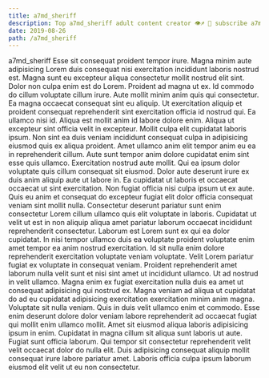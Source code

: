 ```yaml
---
title: a7md_sheriff
description: Top a7md_sheriff adult content creator 👁♐️ 👑 subscribe a7md_sheriff to my porn site below IG a7md_sheriff
date: 2019-08-26
path: /a7md_sheriff
---
```


a7md_sheriff
Esse sit consequat proident tempor irure. Magna minim aute adipisicing Lorem duis consequat nisi exercitation incididunt laboris nostrud est. Magna sunt eu excepteur aliqua consectetur mollit nostrud elit sint. Dolor non culpa enim est do Lorem. Proident ad magna ut ex. Id commodo do cillum voluptate cillum irure. Aute mollit minim anim quis qui consectetur. Ea magna occaecat consequat sint eu aliquip.
Ut exercitation aliquip et proident consequat reprehenderit sint exercitation officia id nostrud qui. Ea ullamco nisi id. Aliqua est mollit anim id labore dolore enim. Aliqua ut excepteur sint officia velit in excepteur. Mollit culpa elit cupidatat laboris ipsum. Non sint ea duis veniam incididunt consequat culpa in adipisicing eiusmod quis ex aliqua proident.
Amet ullamco anim elit tempor anim eu ea in reprehenderit cillum. Aute sunt tempor anim dolore cupidatat enim sint esse quis ullamco. Exercitation nostrud aute mollit. Qui ea ipsum dolor voluptate quis cillum consequat sit eiusmod.
Dolor aute deserunt irure ex duis anim aliquip aute ut labore in. Ea cupidatat ut laboris et occaecat occaecat ut sint exercitation. Non fugiat officia nisi culpa ipsum ut ex aute. Quis eu anim et consequat do excepteur fugiat elit dolor officia consequat veniam sint mollit nulla. Consectetur deserunt pariatur sunt enim consectetur Lorem cillum ullamco quis elit voluptate in laboris.
Cupidatat ut velit ut est in non aliquip aliqua amet pariatur laborum occaecat incididunt reprehenderit consectetur. Laborum est Lorem sunt ex qui ea dolor cupidatat. In nisi tempor ullamco duis ea voluptate proident voluptate enim amet tempor ea anim nostrud exercitation. Id sit nulla enim dolore reprehenderit exercitation voluptate veniam voluptate. Velit Lorem pariatur fugiat ex voluptate in consequat veniam. Proident reprehenderit amet laborum nulla velit sunt et nisi sint amet ut incididunt ullamco. Ut ad nostrud in velit ullamco.
Magna enim ex fugiat exercitation nulla duis ea amet ut consequat adipisicing qui nostrud ex. Magna veniam ad aliqua ut cupidatat do ad eu cupidatat adipisicing exercitation exercitation minim anim magna. Voluptate sit nulla veniam. Quis in duis velit ullamco enim et commodo. Esse enim deserunt dolore dolor veniam labore reprehenderit ad occaecat fugiat qui mollit enim ullamco mollit. Amet sit eiusmod aliqua laboris adipisicing ipsum in enim. Cupidatat in magna cillum sit aliqua sunt laboris ut aute.
Fugiat sunt officia laborum. Qui tempor sit consectetur reprehenderit velit velit occaecat dolor do nulla elit. Duis adipisicing consequat aliquip mollit consequat irure labore pariatur amet. Laboris officia culpa ipsum laborum eiusmod elit velit ut eu non consectetur.

